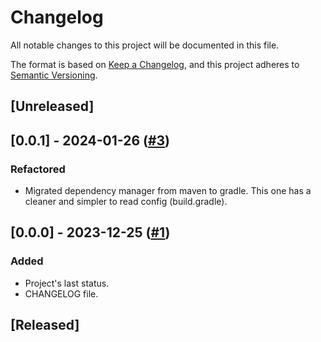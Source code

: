 # Changelog

All notable changes to this project will be documented in this file.

The format is based on [Keep a Changelog](https://keepachangelog.com/en/1.0.0/),
and this project adheres to [Semantic Versioning](https://semver.org/spec/v2.0.0.html).

## [Unreleased]
## [0.0.1] - 2024-01-26 ([#3](https://github.com/soria-lucas/qrsec_backend/pull/3))
### Refactored
- Migrated dependency manager from maven to gradle. This one has a cleaner and simpler to read config (build.gradle).

## [0.0.0] - 2023-12-25 ([#1](https://github.com/soria-lucas/qrsec_backend/pull/1))
### Added
- Project's last status.
- CHANGELOG file.

## [Released]

